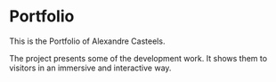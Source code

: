 # Portfolio

This is the Portfolio of Alexandre Casteels.

The project presents some of the development work.
It shows them to visitors in an immersive and interactive way.
